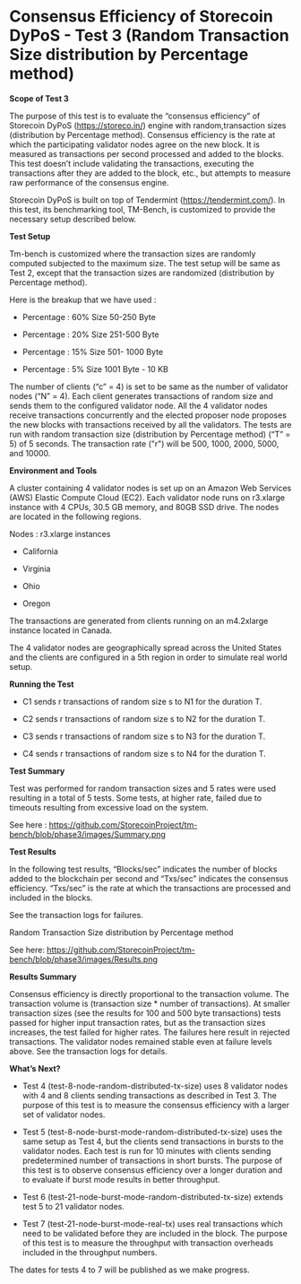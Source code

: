 # Consensus Efficiency of Storecoin DyPoS - Test 3 (Random Transaction Size distribution by Percentage method)

**Scope of Test 3**

The purpose of this test is to evaluate the “consensus efficiency” of Storecoin DyPoS (https://storeco.in/) engine with random,transaction sizes (distribution by Percentage method). Consensus efficiency is the rate at which the participating validator nodes agree on the new block. It is measured as transactions per second processed and added to the blocks. This test doesn’t include validating the transactions, executing the transactions after they are added to the block, etc., but attempts to measure raw performance of the consensus engine.
 
Storecoin DyPoS is built on top of Tendermint (https://tendermint.com/). In this test, its benchmarking tool, TM-Bench, is customized to provide the necessary setup described below.


**Test Setup**

Tm-bench is customized where the transaction sizes are randomly computed subjected to the maximum size. The test setup will be same as Test 2, except that the transaction sizes are randomized (distribution by Percentage method). 
 
Here is the breakup that we have used : 
 
- Percentage : 60%  Size 50-250 Byte 

- Percentage : 20%  Size 251-500 Byte 

- Percentage : 15%  Size 501- 1000 Byte 

- Percentage : 5%   Size 1001 Byte - 10 KB


 The number of clients (“c” = 4) is set to be same as the number of validator nodes (“N” = 4). Each client generates transactions of random size and sends them to the configured validator node. All the 4 validator nodes receive transactions concurrently and the elected proposer node proposes the new blocks with transactions received by all the validators.  The tests are run with random transaction size  (distribution by Percentage method) (“T” = 5) of 5 seconds. The transaction rate ("r") will be 500, 1000, 2000, 5000, and 10000.

**Environment and Tools**

A cluster containing 4 validator nodes is set up on an Amazon Web Services (AWS) Elastic Compute Cloud (EC2). Each validator node runs on r3.xlarge instance with 4 CPUs, 30.5 GB memory, and 80GB SSD drive. The nodes are located in the following regions.

Nodes : r3.xlarge instances

- California

- Virginia

- Ohio

- Oregon

The transactions are generated from clients running on an m4.2xlarge instance located in Canada.

The 4 validator nodes are geographically spread across the United States and the clients are configured in a 5th region in order to simulate real world setup.

**Running the Test**

- C1 sends r transactions of random size s to N1 for the duration T.

- C2 sends r transactions of random size s to N2 for the duration T.

- C3 sends r transactions of random size s to N3 for the duration T.

- C4 sends r transactions of random size s to N4 for the duration T.

**Test Summary**

Test was performed for random transaction sizes and 5 rates were used resulting in a total of 5 tests. Some tests, at higher rate, failed due to timeouts resulting from excessive load on the system.

See here : https://github.com/StorecoinProject/tm-bench/blob/phase3/images/Summary.png

**Test Results**

In the following test results, “Blocks/sec” indicates the number of blocks added to the blockchain per second and “Txs/sec” indicates the consensus efficiency. “Txs/sec” is the rate at which the transactions are processed and included in the blocks.

See the transaction logs for failures.

Random Transaction Size distribution by Percentage method

See here: https://github.com/StorecoinProject/tm-bench/blob/phase3/images/Results.png

**Results Summary**

Consensus efficiency is directly proportional to the transaction volume. The transaction volume is (transaction size * number of transactions).
At smaller transaction sizes (see the results for 100 and 500 byte transactions) tests passed for higher input transaction rates, but as the transaction sizes increases, the test failed for higher rates. The failures here result in rejected transactions.
The validator nodes remained stable even at failure levels above. See the transaction logs for details.

**What’s Next?**



- Test 4 (test-8-node-random-distributed-tx-size) uses 8 validator nodes with 4 and 8 clients sending transactions as described in Test 3. The purpose of this test is to measure the consensus efficiency with a larger set of validator nodes.

- Test 5 (test-8-node-burst-mode-random-distributed-tx-size) uses the same setup as Test 4, but the clients send transactions in bursts to the validator nodes. Each test is run for 10 minutes with clients sending predetermined number of transactions in short bursts. The purpose of this test is to observe consensus efficiency over a longer duration and to evaluate if burst mode results in better throughput.

- Test 6 (test-21-node-burst-mode-random-distributed-tx-size) extends test 5 to 21 validator nodes.

- Test 7 (test-21-node-burst-mode-real-tx) uses real transactions which need to be validated before they are included in the block. The purpose of this test is to measure the throughput with transaction overheads included in the throughput numbers.

The dates for tests 4 to 7 will be published as we make progress.
